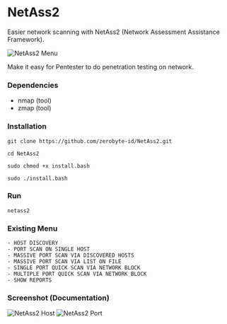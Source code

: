 # NetAss2
Easier network scanning with NetAss2 (Network Assessment Assistance Framework).

![NetAss2 Menu](https://raw.githubusercontent.com/zerobyte-id/NetAss2/master/img-docs/netass2-menu.png)

Make it easy for Pentester to do penetration testing on network.

### Dependencies
- nmap (tool)
- zmap (tool)

### Installation

```
git clone https://github.com/zerobyte-id/NetAss2.git
```
```
cd NetAss2
```
```
sudo chmod +x install.bash
```
```
sudo ./install.bash
```

### Run

```
netass2
```

### Existing Menu

```
- HOST DISCOVERY
- PORT SCAN ON SINGLE HOST
- MASSIVE PORT SCAN VIA DISCOVERED HOSTS
- MASSIVE PORT SCAN VIA LIST ON FILE
- SINGLE PORT QUICK SCAN VIA NETWORK BLOCK
- MULTIPLE PORT QUICK SCAN VIA NETWORK BLOCK
- SHOW REPORTS
```

### Screenshot (Documentation)
![NetAss2 Host](https://raw.githubusercontent.com/zerobyte-id/NetAss2/master/img-docs/netass2-host.png)
![NetAss2 Port](https://raw.githubusercontent.com/zerobyte-id/NetAss2/master/img-docs/netass2-port.png)
